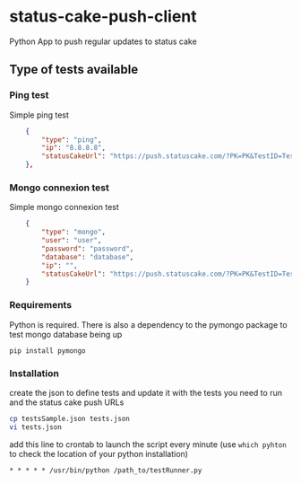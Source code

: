 # status-cake-push-client
Python App to push regular updates to status cake


## Type of tests available

### Ping test

Simple ping test 

```json
	{
		"type": "ping",
		"ip": "8.8.8.8",
		"statusCakeUrl": "https://push.statuscake.com/?PK=PK&TestID=TestID&time=0" 
	},
```

### Mongo connexion test

Simple mongo connexion test

```json
	{
		"type": "mongo",
		"user": "user",
		"password": "password",
		"database": "database",
		"ip": "",
		"statusCakeUrl": "https://push.statuscake.com/?PK=PK&TestID=TestID&time=0" 
	}
```


### Requirements

Python is required. There is also a dependency to the pymongo package to test mongo database being up

```
pip install pymongo
```


### Installation

create the json to define tests and update it with the tests you need to run and the status cake push URLs

```bash
cp testsSample.json tests.json
vi tests.json
```

add this line to crontab to launch the script every minute (use `which pyhton` to check the location of your python installation)

```
* * * * * /usr/bin/python /path_to/testRunner.py
```

